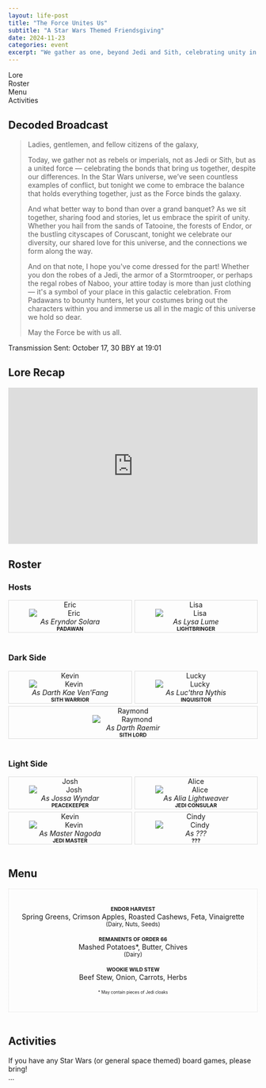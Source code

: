 ```yaml
---
layout: life-post
title: "The Force Unites Us"
subtitle: "A Star Wars Themed Friendsgiving"
date: 2024-11-23
categories: event
excerpt: "We gather as one, beyond Jedi and Sith, celebrating unity in diversity. Tonight, in shared stories, meals, and costumes, we honor the Force that connects us across galaxies. May it be with us all."
---
```


<style>
.equal-columns-table-half td {
    width: 50%;
    text-align: center;
}
.equal-columns-table-thirds td {
    width: 33%;
    text-align: center;
}
.equal-columns-table-quarters td {
    width: 25%;
    text-align: center;
}
</style>

<nav id="toc" class="action-bar">
    <div class="nav-item"><a href="#lore">Lore</a></div>
    <div class="nav-item"><a href="#roster">Roster</a></div>
    <div class="nav-item"><a href="#menu">Menu</a></div>
    <div class="nav-item"><a href="#activities">Activities</a></div>
</nav>

## Decoded Broadcast
> Ladies, gentlemen, and fellow citizens of the galaxy,
> 
> Today, we gather not as rebels or imperials, not as Jedi or Sith, but as a united force — celebrating the bonds that bring us together, despite our differences. In the Star Wars universe, we’ve seen countless examples of conflict, but tonight we come to embrace the balance that holds everything together, just as the Force binds the galaxy.
>
> And what better way to bond than over a grand banquet? As we sit together, sharing food and stories, let us embrace the spirit of unity. Whether you hail from the sands of Tatooine, the forests of Endor, or the bustling cityscapes of Coruscant, tonight we celebrate our diversity, our shared love for this universe, and the connections we form along the way.
>
> And on that note, I hope you've come dressed for the part! Whether you don the robes of a Jedi, the armor of a Stormtrooper, or perhaps the regal robes of Naboo, your attire today is more than just clothing — it's a symbol of your place in this galactic celebration. From Padawans to bounty hunters, let your costumes bring out the characters within you and immerse us all in the magic of this universe we hold so dear.
>
> May the Force be with us all.

Transmission Sent: October 17, 30 BBY at 19:01

<h2 id="lore">Lore Recap</h2>
<iframe width="100%" height="315" src="https://youtube.com/embed/2WWazICpXZ8?si=PLIYKHDWnIwJprGV" frameborder="0" allow="accelerometer; autoplay; encrypted-media; gyroscope; picture-in-picture" allowfullscreen></iframe>
<br>

<h2 id="roster">Roster</h2>

### Hosts

<div style="display: flex; justify-content: space-between; width: 100%; gap: 5px; flex-wrap: wrap;">

  <div style="flex: 1; text-align: center; border: 1px solid #ddd;">
    <div class="table-header">Eric</div>
    <img src="/assets/images/avatar-eric.png" alt="Eric" style="min-width: 165px; height: auto; object-fit: cover;">
    <div class="table-subheader"><em>As Eryndor Solara</em><br><span style="font-size: 0.75em; font-weight: bold;">PADAWAN</span></div>
  </div>

  <div style="flex: 1; text-align: center; border: 1px solid #ddd;">
    <div class="table-header">Lisa</div>
    <img src="/assets/images/avatar-lisa.png" alt="Lisa" style="min-width: 165px; height: auto; object-fit: cover;">
    <div class="table-subheader"><em>As Lysa Lume</em><br><span style="font-size: 0.75em; font-weight: bold;">LIGHTBRINGER</span></div>
  </div>

</div>

<br>

### Dark Side

<div style="display: flex; justify-content: space-between; width: 100%; gap: 5px; flex-wrap: wrap;">

  <div style="flex: 1; text-align: center; border: 1px solid #ddd;">
    <div class="table-header">Kevin</div>
    <img src="/assets/images/avatar-lau-fang.png" alt="Kevin" style="min-width: 165px; height: auto; object-fit: cover;">
    <div class="table-subheader"><em>As Darth Kae Ven'Fang</em><br><span style="font-size: 0.75em; font-weight: bold;">SITH WARRIOR</span></div>
  </div>

  <div style="flex: 1; text-align: center; border: 1px solid #ddd;">
    <div class="table-header">Lucky</div>
    <img src="/assets/images/avatar-lucky.png" alt="Lucky" style="min-width: 165px; height: auto; object-fit: cover;">
    <div class="table-subheader"><em>As Luc'thra Nythis</em><br><span style="font-size: 0.75em; font-weight: bold;">INQUISITOR</span></div>
  </div>

  <div style="flex: 1; text-align: center; border: 1px solid #ddd;">
    <div class="table-header">Raymond</div>
    <img src="/assets/images/avatar-raymond.png" alt="Raymond" style="min-width: 165px; height: auto; object-fit: cover;">
    <div class="table-subheader"><em>As Darth Raemir</em><br><span style="font-size: 0.75em; font-weight: bold;">SITH LORD</span></div>
  </div>

</div>

<br>

### Light Side

<div style="display: flex; justify-content: space-between; width: 100%; gap: 5px; flex-wrap: wrap;">

  <div style="flex: 1; text-align: center; border: 1px solid #ddd;">
    <div class="table-header">Josh</div>
    <img src="/assets/images/avatar-josh.png" alt="Josh" style="min-width: 165px; height: auto; object-fit: cover;">
    <div class="table-subheader"><em>As Jossa Wyndar</em><br><span style="font-size: 0.75em; font-weight: bold;">PEACEKEEPER</span></div>
  </div>

  <div style="flex: 1; text-align: center; border: 1px solid #ddd;">
    <div class="table-header">Alice</div>
    <img src="/assets/images/avatar-alice.png" alt="Alice" style="min-width: 165px; height: auto; object-fit: cover;">
    <div class="table-subheader"><em>As Alia Lightweaver</em><br><span style="font-size: 0.75em; font-weight: bold;">JEDI CONSULAR</span></div>
  </div>

  <div style="flex: 1; text-align: center; border: 1px solid #ddd;">
    <div class="table-header">Kevin</div>
    <img src="/assets/images/avatar-nagata.png" alt="Kevin" style="min-width: 165px; height: auto; object-fit: cover;">
    <div class="table-subheader"><em>As Master Nagoda</em><br><span style="font-size: 0.75em; font-weight: bold;">JEDI MASTER</span></div>
  </div>

  <div style="flex: 1; text-align: center; border: 1px solid #ddd;">
    <div class="table-header">Cindy</div>
    <img src="/assets/images/avatar-cindy.png" alt="Cindy" style="min-width: 165px; height: auto; object-fit: cover;">
    <div class="table-subheader"><em>As ???</em><br><span style="font-size: 0.75em; font-weight: bold;">???</span></div>
  </div>

</div>

<br>

<h2 id="menu">Menu</h2>
<div style="text-align: center; border: 1px dotted #ddd; padding: 20px">
    <p>
        <strong style="font-size: 0.75em; text-transform: uppercase;">Endor Harvest</strong>
        <br>
        Spring Greens, Crimson Apples, Roasted Cashews, Feta, Vinaigrette
        <br>
        <small>(Dairy, Nuts, Seeds)</small>
        <br><br>
        <strong style="font-size: 0.75em; text-transform: uppercase;">Remanents of Order 66</strong>
        <br>
        Mashed Potatoes*, Butter, Chives
        <br>
        <small>(Dairy)</small>
        <br><br>
        <strong style="font-size: 0.75em; text-transform: uppercase;">Wookie Wild Stew</strong>
        <br>
        Beef Stew, Onion, Carrots, Herbs
        <br><br>
        <small style="font-size: 0.6em;">* May contain pieces of Jedi cloaks</small>
    </p>
</div>

<br>

<h2 id="activities">Activities</h2>
If you have any Star Wars (or general space themed) board games, please bring!
<br>
...